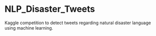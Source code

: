 # NLP_Disaster_Tweets
Kaggle competition to detect tweets regarding natural disaster language using machine learning.
